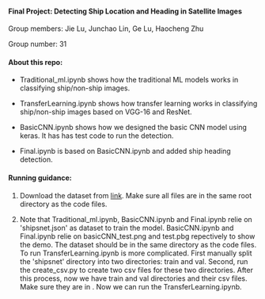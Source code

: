 #### Final Project: Detecting Ship Location and Heading in Satellite Images ####

Group members: Jie Lu, Junchao Lin, Ge Lu, Haocheng Zhu

Group number: 31

#### About this repo: ####

 - Traditional_ml.ipynb shows how the traditional ML models works in classifying ship/non-ship images.
 
 - TransferLearning.ipynb shows how transfer learning works in classifying ship/non-ship images based on VGG-16 and ResNet.

 - BasicCNN.ipynb shows how we designed the basic CNN model using keras. It has has test code to run the detection.

 - Final.ipynb is based on BasicCNN.ipynb and added ship heading detection. 

#### Running guidance: ####
1. Download the dataset from [link](https://www.kaggle.com/rhammell/ships-in-satellite-imagery). Make sure all files are in the same root directory as the code files.

2. Note that Traditional_ml.ipynb, BasicCNN.ipynb and Final.ipynb relie on 'shipsnet.json' as dataset to train the model. BasicCNN.ipynb and Final.ipynb relie on basicCNN_test.png and test.pbg repectively to show the demo. The dataset should be in the same directory as the code files. To run TransferLearning.ipynb is more complicated. First manually split the 'shipsnet' directory into two directories: train and val. Second, run the create_csv.py to create two csv files for these two directories. After this process, now we have train and val directories and their csv files. Make sure they are in . Now we can run the TransferLearning.ipynb.
